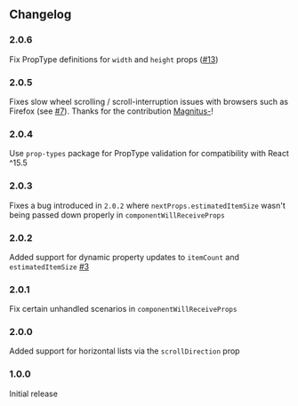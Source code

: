 Changelog
------------
### 2.0.6
Fix PropType definitions for `width` and `height` props ([#13](https://github.com/clauderic/react-tiny-virtual-list/issues/13))

### 2.0.5
Fixes slow wheel scrolling / scroll-interruption issues with browsers such as Firefox (see [#7](https://github.com/clauderic/react-tiny-virtual-list/pull/7)). Thanks for the contribution [Magnitus-](https://github.com/Magnitus-)!

### 2.0.4
Use `prop-types` package for PropType validation for compatibility with React ^15.5

### 2.0.3
Fixes a bug introduced in `2.0.2` where `nextProps.estimatedItemSize` wasn't being passed down properly in `componentWillReceiveProps`

### 2.0.2
Added support for dynamic property updates to `itemCount` and `estimatedItemSize` [#3](https://github.com/clauderic/react-tiny-virtual-list/issues/3)

### 2.0.1
Fix certain unhandled scenarios in `componentWillReceiveProps`

### 2.0.0
Added support for horizontal lists via the `scrollDirection` prop

### 1.0.0
Initial release
